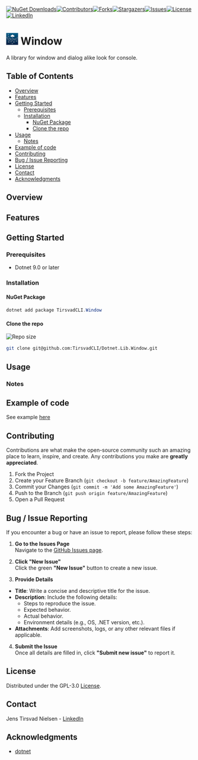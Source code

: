 [![NuGet Downloads][nuget-shield]][nuget-url][![Contributors][contributors-shield]][contributors-url][![Forks][forks-shield]][forks-url][![Stargazers][stars-shield]][stars-url][![Issues][issues-shield]][issues-url][![License][license-shield]][license-url][![LinkedIn][linkedin-shield]][linkedin-url]

# ![Logo][Logo] Window

A library for window and dialog alike look for console.

<!-- If there is screenshots -->
<!--
![Screenshot1][screenshot1-url]
-->

## Table of Contents
- [Overview](#overview)
- [Features](#features)
- [Getting Started](#getting-started)
  - [Prerequisites](#prerequisites)
  - [Installation](#installation)
    - [NuGet Package](#nuget-package)
    - [Clone the repo](#clone-the-repo)
- [Usage](#usage)
  - [Notes](#notes)
- [Example of code](#example-of-code)
- [Contributing](#contributing)
- [Bug / Issue Reporting](#bug--issue-reporting)
- [License](#license)
- [Contact](#contact)
- [Acknowledgments](#acknowledgments)

## Overview

## Features

## Getting Started

### Prerequisites

- Dotnet 9.0 or later

### Installation

#### NuGet Package

```Powershell
dotnet add package TirsvadCLI.Window
```

#### Clone the repo

![Repo size][repos-size-shield]

```bash
git clone git@github.com:TirsvadCLI/Dotnet.Lib.Window.git
```

## Usage

### Notes

## Example of code

See example [here][example-url]

## Contributing

Contributions are what make the open-source community such an amazing place to learn, inspire, and create. Any contributions you make are **greatly appreciated**.

1. Fork the Project
2. Create your Feature Branch (`git checkout -b feature/AmazingFeature`)
3. Commit your Changes (`git commit -m 'Add some AmazingFeature'`)
4. Push to the Branch (`git push origin feature/AmazingFeature`)
5. Open a Pull Request

## Bug / Issue Reporting  

If you encounter a bug or have an issue to report, please follow these steps:  

1. **Go to the Issues Page**  
  Navigate to the [GitHub Issues page][githubIssue-url].  

2. **Click "New Issue"**  
  Click the green **"New Issue"** button to create a new issue.  

3. **Provide Details**  
  - **Title**: Write a concise and descriptive title for the issue.  
  - **Description**: Include the following details:  
    - Steps to reproduce the issue.  
    - Expected behavior.  
    - Actual behavior.  
    - Environment details (e.g., OS, .NET version, etc.).  
  - **Attachments**: Add screenshots, logs, or any other relevant files if applicable.  

4. **Submit the Issue**  
  Once all details are filled in, click **"Submit new issue"** to report it.  

## License

Distributed under the GPL-3.0 [License][license-url].

## Contact

Jens Tirsvad Nielsen - [LinkedIn][linkedin-url]

## Acknowledgments

- [dotnet](https://dotnet.microsoft.com/)

<!-- MARKDOWN LINKS & IMAGES -->
[contributors-shield]: https://img.shields.io/github/contributors/TirsvadCLI/Dotnet.Lib.Window?style=for-the-badge
[contributors-url]: https://github.com/TirsvadCLI/Dotnet.Lib.Window/graphs/contributors
[forks-shield]: https://img.shields.io/github/forks/TirsvadCLI/Dotnet.Lib.Window?style=for-the-badge
[forks-url]: https://github.com/TirsvadCLI/Dotnet.Lib.Window/network/members
[stars-shield]: https://img.shields.io/github/stars/TirsvadCLI/Dotnet.Lib.Window?style=for-the-badge
[stars-url]: https://github.com/TirsvadCLI/Dotnet.Lib.Window/stargazers
[issues-shield]: https://img.shields.io/github/issues/TirsvadCLI/Dotnet.Lib.Window?style=for-the-badge
[issues-url]: https://github.com/TirsvadCLI/Dotnet.Lib.Window/issues
[license-shield]: https://img.shields.io/github/license/TirsvadCLI/Dotnet.Lib.Window?style=for-the-badge
[license-url]: https://github.com/TirsvadCLI/Dotnet.Lib.Window/blob/master/LICENSE
[linkedin-shield]: https://img.shields.io/badge/-LinkedIn-black.svg?style=for-the-badge&logo=linkedin&colorB=555
[linkedin-url]: https://www.linkedin.com/in/jens-tirsvad-nielsen-13b795b9/
[githubIssue-url]: https://github.com/TirsvadCLI/Dotnet.Lib.Window/issues/
[repos-size-shield]: https://img.shields.io/github/repo-size/TirsvadCLI/Dotnet.Lib.Window?style=for-the-badg

[logo]: https://raw.githubusercontent.com/TirsvadCLI/Dotnet.Lib.Window/main/image/logo/32x32/logo.png

<!-- If there is example code -->
[example-url]: https://raw.githubusercontent.com/TirsvadCLI/Dotnet.Lib.Window/main/src/Example/Example.cs

<!-- If this is a Nuget package -->
[nuget-shield]: https://img.shields.io/nuget/dt/TirsvadCLI.Window?style=for-the-badge
[nuget-url]: https://www.nuget.org/packages/TirsvadCLI.Window/
<!-- If this is a downloadable package from github -->
[downloads-shield]: https://img.shields.io/github/downloads/TirsvadCLI/Dotnet.Lib.Window/total?style=for-the-badge
[downloads-url]: https://github.com/TirsvadCLI/Dotnet.Lib.Window/releases

<!-- If there is screenshots -->
[screenshot1]: https://raw.githubusercontent.com/TirsvadCLI/Dotnet.Lib.Window/main/image/small/Screenshot1.png]
[screenshot1-url]: https://raw.githubusercontent.com/TirsvadCLI/Dotnet.Lib.Window/main/image/Screenshot1.png